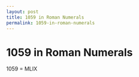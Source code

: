```yaml
---
layout: post
title: 1059 in Roman Numerals
permalink: 1059-in-roman-numerals
---
```


# 1059 in Roman Numerals

1059 = MLIX
